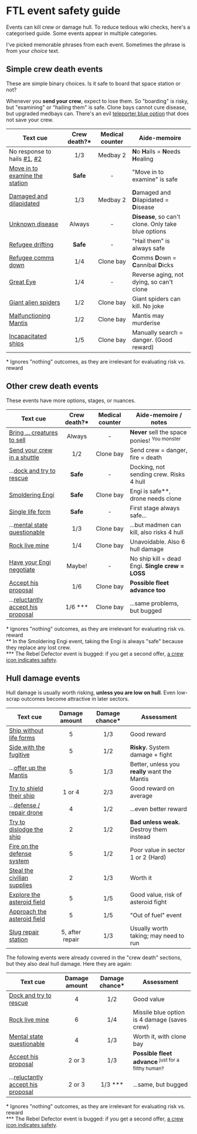 # FTL event safety guide

Events can kill crew or damage hull. To reduce tedious wiki checks, here's a categorised guide. Some events appear in multiple categories.

I've picked memorable phrases from each event. Sometimes the phrase is from your *choice* text.

## Simple crew death events

These are simple binary choices. Is it safe to board that space station or not?

Whenever you **send your crew**, expect to lose them. So "boarding" is risky, but "examining" or "hailing them" is safe. Clone bays cannot cure disease, but upgraded medbays can. There's an evil [teleporter blue option](https://ftl.fandom.com/wiki/Small_research_station_with_no_response) that does not save your crew.

| Text cue | Crew death?* | Medical counter | Aide-memoire |
|----------|:-----------:|:---------------:|--------------|
| No response to hails [#1](https://ftl.fandom.com/wiki/Small_research_station_with_no_response), [#2](https://ftl.fandom.com/wiki/Merchant%27s_Request) | 1/3 | Medbay 2 | **N**o **H**ails = **N**eeds **H**ealing |
| [Move in to examine the station](https://ftl.fandom.com/wiki/Abandoned_Space_Station) | **Safe**  | - | "Move in to examine" is safe |
| [Damaged and dilapidated](https://ftl.fandom.com/wiki/Damaged_Space_Station) | 1/3 | Medbay 2 | **D**amaged and **D**ilapidated = **D**isease |
| [Unknown disease](https://ftl.fandom.com/wiki/Unknown_Disease_on_Mining_Colony) | Always | - | **Disease**, so can't clone. Only take blue options |
| [Refugee drifting](https://ftl.fandom.com/wiki/Drifting_Refugee_Ship) | **Safe** | - | "Hail them" is always safe |
| [Refugee comms down](https://ftl.fandom.com/wiki/Refugee_Ship_with_Communications_Down) | 1/4 | Clone bay | **C**omms **D**own = **C**annibal **D**icks |
| [Great Eye](https://ftl.fandom.com/wiki/Zoltan_%22Great_Eye%22) | 1/4 | - | Reverse aging, not dying, so can't clone |
| [Giant alien spiders](https://ftl.fandom.com/wiki/Giant_Alien_Spiders) | 1/2 | Clone bay | Giant spiders can kill. No joke |
| [Malfunctioning Mantis](https://ftl.fandom.com/wiki/Confused_Mantis) | 1/2 | Clone bay | Mantis may murderise |
| [Incapacitated ships](https://ftl.fandom.com/wiki/Plasma_Storm_Incapacitated_Ships) | 1/5 | Clone bay | Manually search = danger. (Good reward) |

\* Ignores "nothing" outcomes, as they are irrelevant for evaluating risk vs. reward

## Other crew death events

These events have more options, stages, or nuances.

| Text cue | Crew death?* | Medical counter | Aide-memoire / notes|
|----------|:-----------:|:---------------:|---------------------|
| [Bring ... creatures to sell](https://ftl.fandom.com/wiki/Intelligent_Lifeform_on_Planet) | Always | - | **Never** sell the space ponies! <sup>You monster</sup> |
| [Send your crew in a shuttle](https://ftl.fandom.com/wiki/Fire_on_Small_Research_Station) | 1/2 | Clone bay | Send crew = danger, fire = death |
| ...[dock and try to rescue](https://ftl.fandom.com/wiki/Fire_on_Small_Research_Station) | **Safe** | - | Docking, not sending crew. Risks 4 hull |
| [Smoldering Engi](https://ftl.fandom.com/wiki/Engi_Research_Station) | **Safe** | Clone bay | Engi is safe**, drone needs clone |
| [Single life form](https://ftl.fandom.com/wiki/Single_Life_Form_on_Moon) | **Safe** | - | First stage always safe... |
| ...[mental state questionable](https://ftl.fandom.com/wiki/Single_Life_Form_on_Moon) | 1/3 | Clone bay | ...but madmen can kill, also risks 4 hull |
| [Rock live mine](https://ftl.fandom.com/wiki/Rock_Live_Mine) | 1/4 | Clone bay | Unavoidable. Also 6 hull damage |
| [Have your Engi negotiate](https://ftl.fandom.com/wiki/The_Engi_Virus) | Maybe! | - | No ship kill = dead Engi. **Single crew = LOSS** |
| [Accept his proposal](https://ftl.fandom.com/wiki/Rebel_Unarmed_Defector) | 1/6 | Clone bay | **Possible fleet advance too** |
| ...[reluctantly accept his proposal](https://ftl.fandom.com/wiki/Rebel_Unarmed_Defector) | 1/6 *** | Clone bay | ...same problems, but bugged |

\* Ignores "nothing" outcomes, as they are irrelevant for evaluating risk vs. reward  
** In the Smoldering Engi event, taking the Engi is always "safe" because they replace any lost crew.   
*** The Rebel Defector event is bugged: if you get a second offer, [a crew icon indicates safety](https://imgur.com/a/LNQNnUg).

## Hull damage events

Hull damage is usually worth risking, **unless you are low on hull**. Even low-scrap outcomes become attractive in later sectors.

| Text cue | Damage amount | Damage chance* | Assessment |
|----------|:-------------:|:--------------:|------------|
| [Ship without life forms](https://ftl.fandom.com/wiki/Dense_Asteroid_Field_Distress_Call) | 5 | 1/3 | Good reward |
| [Side with the fugitive](https://ftl.fandom.com/wiki/Mantis_Fugitive) | 5 | 1/2  | **Risky.** System damage + fight |
| ...[offer up the Mantis](https://ftl.fandom.com/wiki/Mantis_Fugitive) | 5 | 1/3 | Better, unless you **really** want the Mantis |
| [Try to shield their ship](https://ftl.fandom.com/wiki/Small_Asteroid_Belt_Distress_Beacon) | 1 or 4 | 2/3 | Good reward on average |
| ...[defense / repair drone](https://ftl.fandom.com/wiki/Small_Asteroid_Belt_Distress_Beacon) | 4 | 1/2 | ...even better reward |
| [Try to dislodge the ship](https://ftl.fandom.com/wiki/Crushed_Pirate) | 2 | 1/2 | **Bad unless weak.** Destroy them instead |
| [Fire on the defense system](https://ftl.fandom.com/wiki/Malfunction_Defense_System) | 5 | 1/2 | Poor value in sector 1 or 2 (Hard) |
| [Steal the civilian supplies](https://ftl.fandom.com/wiki/Rebels_Supplying_Civilians) | 2 | 1/3 | Worth it |
| [Explore the asteroid field](https://ftl.fandom.com/wiki/Large_asteroid_field) | 5 | 1/5 | Good value, risk of asteroid fight |
| [Approach the asteroid field](https://ftl.fandom.com/wiki/Explore_the_System) | 5 | 1/5 | "Out of fuel" event |
| [Slug repair station](https://ftl.fandom.com/wiki/Slug_Repair_Station) | 5, after repair | 1/3 | Usually worth taking; may need to run |

The following events were already covered in the "crew death" sections, but they also deal hull damage. Here they are again:
 
| Text cue | Damage amount | Damage chance* | Assessment |
|----------|:-------------:|:--------------:|------------|
| [Dock and try to rescue](https://ftl.fandom.com/wiki/Fire_on_Small_Research_Station) | 4 | 1/2 | Good value |
| [Rock live mine](https://ftl.fandom.com/wiki/Rock_Live_Mine) | 6 | 1/4 | Missile blue option is 4 damage (saves crew) |
| [Mental state questionable](https://ftl.fandom.com/wiki/Single_Life_Form_on_Moon) | 4 | 1/3 | Worth it, with clone bay |
| [Accept his proposal](https://ftl.fandom.com/wiki/Rebel_Unarmed_Defector) | 2 or 3 | 1/3 | **Possible fleet advance** <sup>just for a filthy human?</sup> |
| ...[reluctantly accept his proposal](https://ftl.fandom.com/wiki/Rebel_Unarmed_Defector) | 2 or 3 | 1/3 *** | ...same, but bugged |

\* Ignores "nothing" outcomes, as they are irrelevant for evaluating risk vs. reward   
*** The Rebel Defector event is bugged: if you get a second offer, [a crew icon indicates safety](https://imgur.com/a/LNQNnUg).
